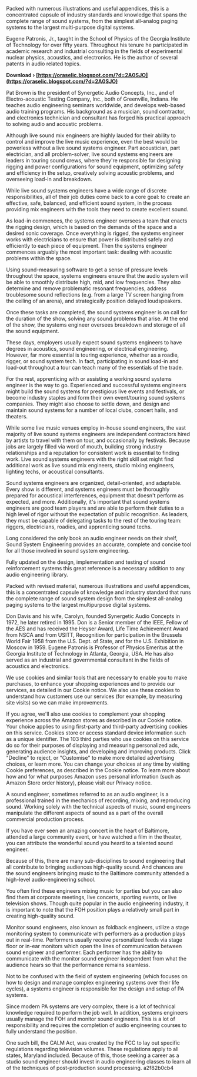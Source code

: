 
 
Packed with numerous illustrations and useful appendices, this is a concentrated capsule of industry standards and knowledge that spans the complete range of sound systems, from the simplest all-analog paging systems to the largest multi-purpose digital systems.
 
Eugene Patronis, Jr., taught in the School of Physics of the Georgia Institute of Technology for over fifty years. Throughout his tenure he participated in academic research and industrial consulting in the fields of experimental nuclear physics, acoustics, and electronics. He is the author of several patents in audio related topics.
 
**Download › [https://oraselic.blogspot.com/?d=2A0SJO](https://oraselic.blogspot.com/?d=2A0SJO)**


 
Pat Brown is the president of Synergetic Audio Concepts, Inc., and of Electro-acoustic Testing Company, Inc., both of Greenville, Indiana. He teaches audio engineering seminars worldwide, and develops web-based audio training programs. His background as a musician, sound contractor, and electronics technician and consultant has forged his practical approach to solving audio and acoustic problems.
 
Although live sound mix engineers are highly lauded for their ability to control and improve the live music experience, even the best would be powerless without a live sound systems engineer. Part acoustician, part electrician, and all problem-solver, live sound systems engineers are leaders in touring sound crews, where they're responsible for designing rigging and power configurations for sound equipment, optimizing safety and efficiency in the setup, creatively solving acoustic problems, and overseeing load-in and breakdown.
 
While live sound systems engineers have a wide range of discrete responsibilities, all of their job duties come back to a core goal: to create an effective, safe, balanced, and efficient sound system, in the process providing mix engineers with the tools they need to create excellent sound.
 
As load-in commences, the systems engineer oversees a team that enacts the rigging design, which is based on the demands of the space and a desired sonic coverage. Once everything is rigged, the systems engineer works with electricians to ensure that power is distributed safely and efficiently to each piece of equipment. Then the systems engineer commences arguably the most important task: dealing with acoustic problems within the space.
 
Using sound-measuring software to get a sense of pressure levels throughout the space, systems engineers ensure that the audio system will be able to smoothly distribute high, mid, and low frequencies. They also determine and remove problematic resonant frequencies, address troublesome sound reflections (e.g. from a large TV screen hanging from the ceiling of an arena), and strategically position delayed loudspeakers.

Once these tasks are completed, the sound systems engineer is on call for the duration of the show, solving any sound problems that arise. At the end of the show, the systems engineer oversees breakdown and storage of all the sound equipment.
 
These days, employers usually expect sound systems engineers to have degrees in acoustics, sound engineering, or electrical engineering. However, far more essential is touring experience, whether as a roadie, rigger, or sound system tech. In fact, participating in sound load-in and load-out throughout a tour can teach many of the essentials of the trade.
 
For the rest, apprenticing with or assisting a working sound systems engineer is the way to go. Experienced and successful systems engineers might build the sound systems for prestigious live events and festivals, or become industry staples and form their own event/touring sound systems companies. They might also choose to settle down, and design and maintain sound systems for a number of local clubs, concert halls, and theaters.
 
While some live music venues employ in-house sound engineers, the vast majority of live sound systems engineers are independent contractors hired by artists to travel with them on tour, and occasionally by festivals. Because jobs are largely filled via word of mouth, building strong industry relationships and a reputation for consistent work is essential to finding work. Live sound systems engineers with the right skill set might find additional work as live sound mix engineers, studio mixing engineers, lighting techs, or acoustical consultants.
 
Sound systems engineers are organized, detail-oriented, and adaptable. Every show is different, and systems engineers must be thoroughly prepared for acoustical interferences, equipment that doesn't perform as expected, and more. Additionally, it's important that sound systems engineers are good team players and are able to perform their duties to a high level of rigor without the expectation of public recognition. As leaders, they must be capable of delegating tasks to the rest of the touring team: riggers, electricians, roadies, and apprenticing sound techs.
 
Long considered the only book an audio engineer needs on their shelf, Sound System Engineering provides an accurate, complete and concise tool for all those involved in sound system engineering. 

Fully updated on the design, implementation and testing of sound reinforcement systems this great reference is a necessary addition to any audio engineering library.

Packed with revised material, numerous illustrations and useful appendices, this is a concentrated capsule of knowledge and industry standard that runs the complete range of sound system design from the simplest all-analog paging systems to the largest multipurpose digital systems.
 
Don Davis and his wife, Carolyn, founded Synergetic Audio Concepts in 1972, he later retired in 1995. Don is a Senior member of the IEEE, Fellow of the AES and has received the Heyser Award, Life Time Achievement Award from NSCA and from USITT, Recognition for participation in the Brussels World Fair 1958 from the U.S. Dept. of State, and for the U.S. Exhibition in Moscow in 1959.
Eugene Patronis is Professor of Physics Emeritus at the Georgia Institute of Technology in Atlanta, Georgia, USA. He has also served as an industrial and governmental consultant in the fields of acoustics and electronics.
 
We use cookies and similar tools that are necessary to enable you to make purchases, to enhance your shopping experiences and to provide our services, as detailed in our Cookie notice. We also use these cookies to understand how customers use our services (for example, by measuring site visits) so we can make improvements.
 
If you agree, we'll also use cookies to complement your shopping experience across the Amazon stores as described in our Cookie notice. Your choice applies to using first-party and third-party advertising cookies on this service. Cookies store or access standard device information such as a unique identifier. The 103 third parties who use cookies on this service do so for their purposes of displaying and measuring personalized ads, generating audience insights, and developing and improving products. Click "Decline" to reject, or "Customise" to make more detailed advertising choices, or learn more. You can change your choices at any time by visiting Cookie preferences, as described in the Cookie notice. To learn more about how and for what purposes Amazon uses personal information (such as Amazon Store order history), please visit our Privacy notice.
 
A sound engineer, sometimes referred to as an audio engineer, is a professional trained in the mechanics of recording, mixing, and reproducing sound. Working solely with the technical aspects of music, sound engineers manipulate the different aspects of sound as a part of the overall commercial production process.
 
If you have ever seen an amazing concert in the heart of Baltimore, attended a large community event, or have watched a film in the theater, you can attribute the wonderful sound you heard to a talented sound engineer.
 
Because of this, there are many sub-disciplines to sound engineering that all contribute to bringing audiences high-quality sound. And chances are the sound engineers bringing music to the Baltimore community attended a high-level audio-engineering school.
 
You often find these engineers mixing music for parties but you can also find them at corporate meetings, live concerts, sporting events, or live television shows. Though quite popular in the audio engineering industry, it is important to note that the FOH position plays a relatively small part in creating high-quality sound.
 
Monitor sound engineers, also known as foldback engineers, utilize a stage monitoring system to communicate with performers as a production plays out in real-time. Performers usually receive personalized feeds via stage floor or in-ear monitors which open the lines of communication between sound engineer and performer. Each performer has the ability to communicate with the monitor sound engineer independent from what the audience hears so that the performance remains seamless.
 
Not to be confused with the field of system engineering (which focuses on how to design and manage complex engineering systems over their life cycles), a systems engineer is responsible for the design and setup of PA systems.
 
Since modern PA systems are very complex, there is a lot of technical knowledge required to perform the job well. In addition, systems engineers usually manage the FOH and monitor sound engineers. This is a lot of responsibility and requires the completion of audio engineering courses to fully understand the position.
 
One such bill, the CALM Act, was created by the FCC to lay out specific regulations regarding television volumes. These regulations apply to all states, Maryland included. Because of this, those seeking a career as a studio sound engineer should invest in audio engineering classes to learn all of the techniques of post-production sound processing.
 a2f82b0cb4